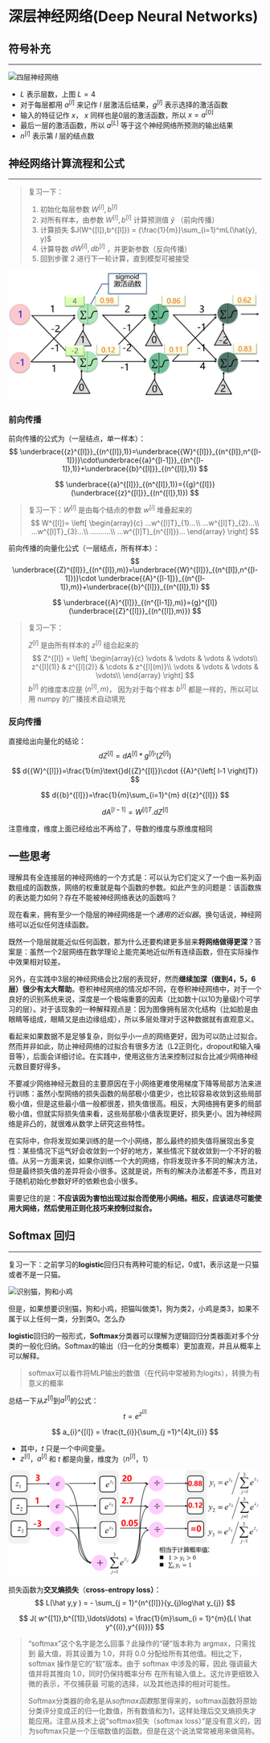 # 深层神经网络(Deep Neural Networks)

## 符号补充

-------

![四层神经网络](http://www.ai-start.com/dl2017/images/9927bcb34e8e5bfe872937fccd693081.png)

- $L$ 表示层数，上图 $L=4$
- 对于每层都用 ${a}^{[l]}$ 来记作 $l$ 层激活后结果，$g^{[l]}$ 表示选择的激活函数
- 输入的特征记作 $x$， $x$ 同样也是0层的激活函数，所以 $x={a}^{[0]}$
- 最后一层的激活函数，所以 ${a}^{[L]}$ 等于这个神经网络所预测的输出结果
- $n^{[l]}$ 表示第 $l$ 层的结点数

## 神经网络计算流程和公式

------

> 复习一下：
>
> 1. 初始化每层参数 $W^{[l]},b^{[l]}$
> 2. 对所有样本，由参数 $W^{[l]},b^{[l]}$ 计算预测值 $\hat{y}$ （前向传播）
> 3. 计算损失 $J(W^{[l]},b^{[l]}) = {\frac{1}{m}}\sum_{i=1}^mL(\hat{y}, y)$
> 4. 计算导数 $dW^{[l]}, db^{[l]}$ ，并更新参数（反向传播）
> 5. 回到步骤 2 进行下一轮计算，直到模型可被接受

![](./img/nn.png)

### 前向传播

前向传播的公式为（一层结点，单一样本）：
$$
\underbrace{{z}^{[l]}}_{(n^{[l]},1)}=\underbrace{{W}^{[l]}}_{(n^{[l]},n^{[l-1]})}\cdot\underbrace{{a}^{[l-1]}}_{(n^{[l-1]},1)}+\underbrace{{b}^{[l]}}_{(n^{[l]},1)}
$$

$$
\underbrace{{a}^{[l]}}_{(n^{[l]},1)}={{g}^{[l]}} (\underbrace{{z}^{[l]}}_{(n^{[l]},1)})
$$

> 复习一下：$W^{[l]}$ 是由每个结点的参数 $w^{[i]}$ 堆叠起来的
> $$
> W^{[l]}=
> \left[
> 		\begin{array}{c}
> 		...w^{[l]T}_{1}...\\
> 		...w^{[l]T}_{2}...\\
> 		...w^{[l]T}_{3}...\\
> 		..........\\
> 		...w^{[l]T}_{n^{[l]}}...
> 		\end{array}
> \right]
> $$

前向传播的向量化公式（一层结点，所有样本）：
$$
\underbrace{{Z}^{[l]}}_{(n^{[l]},m)}=\underbrace{{W}^{[l]}}_{(n^{[l]},n^{[l-1]})}\cdot \underbrace{{A}^{[l-1]}}_{(n^{[l-1]},m)}+\underbrace{{b}^{[l]}}_{(n^{[l]},1)}
$$

$$
\underbrace{{A}^{[l]}}_{(n^{[l-1]},m)}={g}^{[l]}(\underbrace{{Z}^{[l]}}_{(n^{[l]},m)})
$$

> 复习一下：
>
> $Z^{[l]}$ 是由所有样本的 $z^{[l]}$ 组合起来的
> $$
> Z^{[l]} =
> 	\left[
> 		\begin{array}{c}
> 		\vdots & \vdots & \vdots & \vdots\\
> 		z^{[l](1)} & z^{[l](2)} & \cdots & z^{[l](m)}\\
> 		\vdots & \vdots & \vdots & \vdots\\
> 		\end{array}
> 	\right]
> $$
> ${b}^{[l]}$ 的维度本应是 $(n^{[l]},m)$， 因为对于每个样本 ${b}^{[l]}$ 都是一样的，所以可以用 numpy 的广播技术自动填充

### 反向传播

直接给出向量化的结论：
$$
d{{Z}^{[l]}}=d{{A}^{[l]}}*{{g}^{\left[ l \right]}}'\left({{Z}^{[l]}} \right)
$$

$$
d{{W}^{[l]}}=\frac{1}{m}\text{}d{{Z}^{[l]}}\cdot {{A}^{\left[ l-1 \right]T}}
$$

$$
d{{b}^{[l]}}=\frac{1}{m}\sum_{i=1}^{m} d{{z}^{[l]}}
$$

$$
d{{A}^{[l-1]}}={{W}^{\left[ l \right]T}}.d{{Z}^{[l]}}
$$

注意维度，维度上面已经给出不再给了，导数的维度与原维度相同

## 一些思考

理解具有全连接层的神经网络的一个方式是：可以认为它们定义了一个由一系列函数组成的函数族，网络的权重就是每个函数的参数。如此产生的问题是：该函数族的表达能力如何？存在不能被神经网络表达的函数吗？

现在看来，拥有至少一个隐层的神经网络是一个*通用的近似器*。换句话说，神经网络可以近似任何连续函数。

既然一个隐层就能近似任何函数，那为什么还要构建更多层来**将网络做得更深**？答案是：虽然一个2层网络在数学理论上能完美地近似所有连续函数，但在实际操作中效果相对较差。

另外，在实践中3层的神经网络会比2层的表现好，然而**继续加深（做到4，5，6层）很少有太大帮助**。卷积神经网络的情况却不同，在卷积神经网络中，对于一个良好的识别系统来说，深度是一个极端重要的因素（比如数十(以10为量级)个可学习的层）。对于该现象的一种解释观点是：因为图像拥有层次化结构（比如脸是由眼睛等组成，眼睛又是由边缘组成），所以多层处理对于这种数据就有直观意义。

看起来如果数据不是足够复杂，则似乎小一点的网络更好，因为可以防止过拟合。然而并非如此，防止神经网络的过拟合有很多方法（L2正则化，dropout和输入噪音等），后面会详细讨论。在实践中，使用这些方法来控制过拟合比减少网络神经元数目要好得多。

不要减少网络神经元数目的主要原因在于小网络更难使用梯度下降等局部方法来进行训练：虽然小型网络的损失函数的局部极小值更少，也比较容易收敛到这些局部极小值，但是这些最小值一般都很差，损失值很高。相反，大网络拥有更多的局部极小值，但就实际损失值来看，这些局部极小值表现更好，损失更小。因为神经网络是非凸的，就很难从数学上研究这些特性。

在实际中，你将发现如果训练的是一个小网络，那么最终的损失值将展现出多变性：某些情况下运气好会收敛到一个好的地方，某些情况下就收敛到一个不好的极值。从另一方面来说，如果你训练一个大的网络，你将发现许多不同的解决方法，但是最终损失值的差异将会小很多。这就是说，所有的解决办法都差不多，而且对于随机初始化参数好坏的依赖也会小很多。

需要记住的是：**不应该因为害怕出现过拟合而使用小网络。相反，应该进尽可能使用大网络，然后使用正则化技巧来控制过拟合。**

## Softmax 回归

------

复习一下：之前学习的**logistic**回归只有两种可能的标记，0或1，表示这是一只猫或者不是一只猫。

![识别猫，狗和小鸡](http://www.ai-start.com/dl2017/images/e36d502aa68bf9e1a118f5d13e24b134.png)

但是，如果想要识别猫，狗和小鸡，把猫叫做类1，狗为类2，小鸡是类3，如果不属于以上任何一类，分到类0。怎么办

**logistic**回归的一般形式，**Softmax**分类器可以理解为逻辑回归分类器面对多个分类的一般化归纳。Softmax的输出（归一化的分类概率）更加直观，并且从概率上可以解释。

> softmax可以看作将MLP输出的数值（在代码中常被称为logits），转换为有意义的概率

总结一下从$z^{[l]}$到$a^{[l]}$的公式：
$$
t=e^{z^{[l]}}
$$

$$
a_{i}^{[l]} = \frac{t_{i}}{\sum_{j =1}^{4}t_{i}}
$$

-   其中，$t$ 只是一个中间变量。
-   $z^{[l]}$，$a^{[l]}$ 和 $t$ 都是向量，维度为（$n^{[l]}$，1）

![](./img/softmax.png)

损失函数为**交叉熵损失**（**cross-entropy loss）**：
$$
L(\hat y,y ) = - \sum_{j = 1}^{n^{[l]}}{y_{j}log\hat y_{j}}
$$

$$
J( w^{[1]},b^{[1]},\ldots\ldots) = \frac{1}{m}\sum_{i = 1}^{m}{L( \hat y^{(i)},y^{(i)})}
$$

> “softmax”这个名字是怎么回事？此操作的“硬”版本称为 argmax，只需找到 最大值，将其设置为 1.0，并将 0.0 分配给所有其他值。相比之下，softmax 操作是它的“软”版本。由于 softmax 中涉及的幂，因此 强调最大值并将其推向 1.0，同时仍保持概率分布 在所有输入值上。这允许更细致入微的表示，不仅捕获最 可能的选择，以及其他选择的相对可能性。
>
> Softmax分类器的命名是从*softmax函数*那里得来的，softmax函数将原始分类评分变成正的归一化数值，所有数值和为1，这样处理后交叉熵损失才能应用。注意从技术上说“softmax损失（softmax loss）”是没有意义的，因为softmax只是一个压缩数值的函数。但是在这个说法常常被用来做简称。
